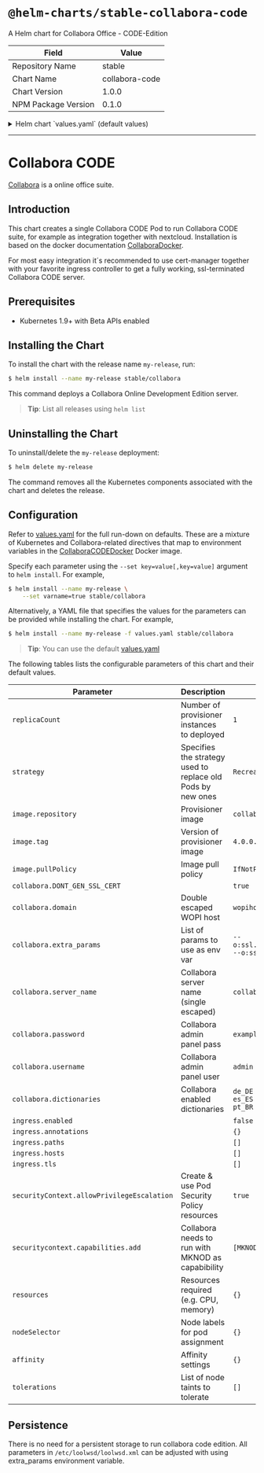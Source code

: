 # `@helm-charts/stable-collabora-code`

A Helm chart for Collabora Office - CODE-Edition

| Field               | Value          |
| ------------------- | -------------- |
| Repository Name     | stable         |
| Chart Name          | collabora-code |
| Chart Version       | 1.0.0          |
| NPM Package Version | 0.1.0          |

<details>

<summary>Helm chart `values.yaml` (default values)</summary>

```yaml
# Default values for collabora-code.
# This is a YAML-formatted file.
# Declare variables to be passed into your templates.

replicaCount: 1

image:
  repository: collabora/code
  tag: 4.0.0.2
  pullPolicy: IfNotPresent

strategy: Recreate

nameOverride: ''
fullnameOverride: ''

service:
  type: ClusterIP
  port: 9980

ingress:
  enabled: false
  annotations: {}
  paths: []
  hosts: []
  tls: []

collabora:
  DONT_GEN_SSL_CERT: true
  domain: nextcloud\\.domain
  extra_params: --o:ssl.termination=true --o:ssl.enable=false
  server_name: collabora\.domain
  password: examplepass
  username: admin
  dictionaries: de_DE en_GB en_US es_ES fr_FR it nl pt_BR pt_PT ru

securitycontext:
  allowPrivilegeEscalation: true
  capabilities:
    add:
      - MKNOD

resources:
  {}
  # limits:
  #  cpu: 100m
  #  memory: 128Mi
  # requests:
  #  cpu: 100m
  #  memory: 128Mi

nodeSelector: {}

tolerations: []

affinity: {}
```

</details>

---

# Collabora CODE

[Collabora](https://www.collaboraoffice.com/code/) is a online office suite.

## Introduction

This chart creates a single Collabora CODE Pod to run Collabora CODE suite, for example as integration together with nextcloud. Installation is based on the docker documentation [CollaboraDocker](https://www.collaboraoffice.com/code/docker/).

For most easy integration it´s recommended to use cert-manager together with your favorite ingress controller to get a fully working, ssl-terminated Collabora CODE server.

## Prerequisites

- Kubernetes 1.9+ with Beta APIs enabled

## Installing the Chart

To install the chart with the release name `my-release`, run:

```bash
$ helm install --name my-release stable/collabora
```

This command deploys a Collabora Online Development Edition server.

> **Tip**: List all releases using `helm list`

## Uninstalling the Chart

To uninstall/delete the `my-release` deployment:

```bash
$ helm delete my-release
```

The command removes all the Kubernetes components associated with the chart and deletes the release.

## Configuration

Refer to [values.yaml](values.yaml) for the full run-down on defaults. These are a mixture of Kubernetes and Collabora-related directives that map to environment variables in the [CollaboraCODEDocker](https://github.com/CollaboraOnline/Docker-CODE) Docker image.

Specify each parameter using the `--set key=value[,key=value]` argument to `helm install`. For example,

```bash
$ helm install --name my-release \
    --set varname=true stable/collabora
```

Alternatively, a YAML file that specifies the values for the parameters can be provided while installing the chart. For example,

```bash
$ helm install --name my-release -f values.yaml stable/collabora
```

> **Tip**: You can use the default [values.yaml](values.yaml)

The following tables lists the configurable parameters of this chart and their default values.

| Parameter                                  | Description                                                 | Default                                              |
| ------------------------------------------ | ----------------------------------------------------------- | ---------------------------------------------------- |
| `replicaCount`                             | Number of provisioner instances to deployed                 | `1`                                                  |
| `strategy`                                 | Specifies the strategy used to replace old Pods by new ones | `Recreate`                                           |
| `image.repository`                         | Provisioner image                                           | `collabora/code`                                     |
| `image.tag`                                | Version of provisioner image                                | `4.0.0.2`                                            |
| `image.pullPolicy`                         | Image pull policy                                           | `IfNotPresent`                                       |
| `collabora.DONT_GEN_SSL_CERT`              |                                                             | `true`                                               |
| `collabora.domain`                         | Double escaped WOPI host                                    | `wopihost\\.domain`                                  |
| `collabora.extra_params`                   | List of params to use as env var                            | `--o:ssl.termination=true --o:ssl.enable=false`      |
| `collabora.server_name`                    | Collabora server name (single escaped)                      | `collabora\.domain`                                  |
| `collabora.password`                       | Collabora admin panel pass                                  | `examplepass`                                        |
| `collabora.username`                       | Collabora admin panel user                                  | `admin`                                              |
| `collabora.dictionaries`                   | Collabora enabled dictionaries                              | `de_DE en_GB en_US es_ES fr_FR it nl pt_BR pt_PT ru` |
| `ingress.enabled`                          |                                                             | `false`                                              |
| `ingress.annotations`                      |                                                             | `{}`                                                 |
| `ingress.paths`                            |                                                             | `[]`                                                 |
| `ingress.hosts`                            |                                                             | `[]`                                                 |
| `ingress.tls`                              |                                                             | `[]`                                                 |
| `securityContext.allowPrivilegeEscalation` | Create & use Pod Security Policy resources                  | `true`                                               |
| `securitycontext.capabilities.add`         | Collabora needs to run with MKNOD as capabibility           | `[MKNOD]`                                            |
| `resources`                                | Resources required (e.g. CPU, memory)                       | `{}`                                                 |
| `nodeSelector`                             | Node labels for pod assignment                              | `{}`                                                 |
| `affinity`                                 | Affinity settings                                           | `{}`                                                 |
| `tolerations`                              | List of node taints to tolerate                             | `[]`                                                 |

## Persistence

There is no need for a persistent storage to run collabora code edition. All parameters in `/etc/loolwsd/loolwsd.xml` can be adjusted with using extra_params environment variable.
